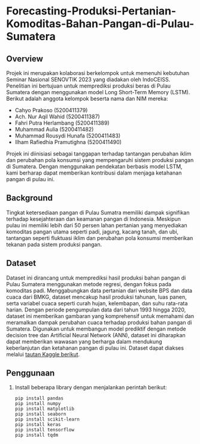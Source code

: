 # Forecasting-Produksi-Pertanian-Komoditas-Bahan-Pangan-di-Pulau-Sumatera
## Overview 
Projek ini merupakan kolaborasi berkelompok untuk memenuhi kebutuhan Seminar Nasional SENOVTIK 2023 yang diadakan oleh IndoCEISS. Penelitian ini bertujuan untuk memprediksi produksi beras di Pulau Sumatera dengan menggunakan model Long Short-Term Memory (LSTM). Berikut adalah anggota kelompok beserta nama dan NIM mereka:

- Cahyo Prakoso (5200411379)
- Ach. Nur Aqil Wahid (5200411387)
- Fahri Putra Herlambang (5200411389)
- Muhammad Aulia (5200411482)
- Muhammad Rousydi Hunafa (5200411483)
- Ilham Rafiedhia Pramutighna (5200411490)

Projek ini diinisiasi sebagai tanggapan terhadap tantangan perubahan iklim dan perubahan pola konsumsi yang mempengaruhi sistem produksi pangan di Sumatera. Dengan menggunakan pendekatan berbasis model LSTM, kami berharap dapat memberikan kontribusi dalam menjaga ketahanan pangan di pulau ini.

## Background
Tingkat ketersediaan pangan di Pulau Sumatra memiliki dampak signifikan terhadap kesejahteraan dan keamanan pangan di Indonesia. Meskipun pulau ini memiliki lebih dari 50 persen lahan pertanian yang menyediakan komoditas pangan utama seperti padi, jagung, kacang tanah, dan ubi, tantangan seperti fluktuasi iklim dan perubahan pola konsumsi memberikan tekanan pada sistem produksi pangan.

## Dataset
Dataset ini dirancang untuk memprediksi hasil produksi bahan pangan di Pulau Sumatera menggunakan metode regresi, dengan fokus pada komoditas padi. Menggabungkan data pertanian dari website BPS dan data cuaca dari BMKG, dataset mencakup hasil produksi tahunan, luas panen, serta variabel cuaca seperti curah hujan, kelembapan, dan suhu rata-rata harian. Dengan periode pengumpulan data dari tahun 1993 hingga 2020, dataset ini memberikan gambaran yang komprehensif untuk memahami dan meramalkan dampak perubahan cuaca terhadap produksi bahan pangan di Sumatera. Digunakan untuk membangun model prediktif dengan metode decision tree dan Artificial Neural Network (ANN), dataset ini diharapkan dapat memberikan wawasan yang berharga dalam mendukung keberlanjutan dan ketahanan pangan di pulau ini. Dataset dapat diakses melalui [tautan Kaggle berikut](https://www.kaggle.com/datasets/ardikasatria/datasettanamanpadisumatera).

## Penggunaan
1. Install beberapa library dengan menjalankan perintah berikut:

   ```shell
   pip install pandas
   pip install numpy
   pip install matplotlib
   pip install seaborn
   pip install scikit-learn
   pip install keras
   pip install tensorflow
   pip install tqdm
